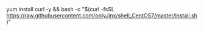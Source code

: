 yum install curl -y && bash -c "$(curl -fsSL https://raw.githubusercontent.com/onlyJinx/shell_CentOS7/master/install.sh)"
